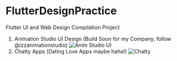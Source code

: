 # FlutterDesignPractice
Flutter UI and Web Design Compilation Project
1. Animation Studio UI Design (Build Soon for my Company, follow @izzanimationstudio)
![Anim Studio UI](https://user-images.githubusercontent.com/103131773/180998174-45d3b2f4-5734-42a6-914d-c8521e32f3af.png)
2. Chatty Apps (Dating Love Apps maybe haha!)
![Chatty](https://user-images.githubusercontent.com/103131773/180998247-cf79147d-bcbf-4e5d-91d9-d1b304bed8b6.png)
